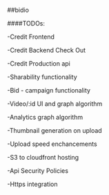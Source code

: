 ##bidio

####TODOs:

-Credit Frontend

-Credit Backend Check Out

-Credit Production api

-Sharability functionality

-Bid - campaign functionality

-Video/:id UI and graph algorithm

-Analytics graph algorithm

-Thumbnail generation on upload

-Upload speed enchancements

-S3 to cloudfront hosting

-Api Security Policies

-Https integration
